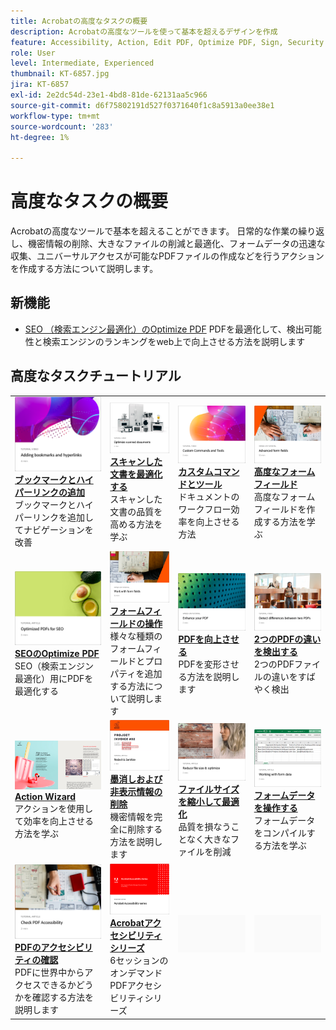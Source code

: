 ```yaml
---
title: Acrobatの高度なタスクの概要
description: Acrobatの高度なツールを使って基本を超えるデザインを作成
feature: Accessibility, Action, Edit PDF, Optimize PDF, Sign, Security
role: User
level: Intermediate, Experienced
thumbnail: KT-6857.jpg
jira: KT-6857
exl-id: 2e2dc54d-23e1-4bd8-81de-62131aa5c966
source-git-commit: d6f75802191d527f0371640f1c8a5913a0ee38e1
workflow-type: tm+mt
source-wordcount: '283'
ht-degree: 1%

---
```


# 高度なタスクの概要

Acrobatの高度なツールで基本を超えることができます。 日常的な作業の繰り返し、機密情報の削除、大きなファイルの削減と最適化、フォームデータの迅速な収集、ユニバーサルアクセスが可能なPDFファイルの作成などを行うアクションを作成する方法について説明します。

## 新機能

* [SEO （検索エンジン最適化）のOptimize PDF](optimizeseo.md)
PDFを最適化して、検出可能性と検索エンジンのランキングをweb上で向上させる方法を説明します

## 高度なタスクチュートリアル

<table style="table-layout:fixed">
<tr>
  <td>
    <a href="bookmarks.md">
      <img alt="ブックマークとハイパーリンクの追加" src="../assets/bookmarks.png" />
    </a>
    <div>
      <a href="bookmarks.md"><strong>ブックマークとハイパーリンクの追加</strong></a>
      </div>
      ブックマークとハイパーリンクを追加してナビゲーションを改善
  </td>
  <td>
    <a href="optimizescan.md">
      <img alt="スキャンした文書を最適化" src="../assets/optimize.png" />
    </a>
    <div>
      <a href="optimizescan.md"><strong>スキャンした文書を最適化する</strong></a>
      </div>
      スキャンした文書の品質を高める方法を学ぶ
  </td>
  <td>
    <a href="custom.md">
      <img alt="カスタムコマンドとツール" src="../assets/custom-commands.png" />
    </a>
    <div>
      <a href="custom.md"><strong>カスタムコマンドとツール</strong></a>
      </div>
      ドキュメントのワークフロー効率を向上させる方法
  </td>
  <td>
    <a href="advancedforms.md">
      <img alt="高度なフォームフィールド" src="../assets/advanced-forms.png" />
    </a>
    <div>
      <a href="advancedforms.md"><strong>高度なフォームフィールド</strong></a>
      </div>
      高度なフォームフィールドを作成する方法を学ぶ
  </td>
</tr>
<tr>
 <td>
    <a href="optimizeseo.md">
      <img alt="SEOのOptimize PDF" src="../assets/seo.png" />
    </a>
    <div>
      <a href="optimizeseo.md"><strong>SEOのOptimize PDF</strong></a>
      </div>
      SEO（検索エンジン最適化）用にPDFを最適化する
  </td>
  <td>
    <a href="workforms.md">
      <img alt="フォームフィールドの操作" src="../assets/work-forms.png" />
    </a>
    <div>
      <a href="workforms.md"><strong>フォームフィールドの操作</strong></a>
      </div>
      様々な種類のフォームフィールドとプロパティを追加する方法について説明します
  </td>
  <td>
    <a href="enhance.md">
      <img alt="PDFを向上させる" src="../assets/enhance.png" />
    </a>
    <div>
      <a href="enhance.md"><strong>PDFを向上させる</strong></a>
      </div>
      PDFを変形させる方法を説明します
  </td>
 <td>
    <a href="compare.md">
      <img alt="2つのPDFの違いを検出する" src="../assets/compare.png" />
    </a>
    <div>
      <a href="compare.md"><strong>2つのPDFの違いを検出する</strong></a>
      </div>
      2つのPDFファイルの違いをすばやく検出
  </td>
</tr>
<tr>
  <td>
    <a href="action.md">
      <img alt="Action Wizard" src="../assets/action.png" />
    </a>
    <div>
      <a href="action.md"><strong>Action Wizard</strong></a>
      </div>
      アクションを使用して効率を向上させる方法を学ぶ
  </td>
  <td>
    <a href="redact.md">
      <img alt="墨消しと非表示情報" src="../assets/redact.png" />
    </a>
    <div>
      <a href="redact.md"><strong>墨消しおよび非表示情報の削除</strong></a>
      </div>
      機密情報を完全に削除する方法を説明します
  </td>
 <td>
    <a href="reduce.md">
      <img alt="ファイルサイズを縮小して最適化" src="../assets/reduce.png" />
    </a>
    <div>
      <a href="reduce.md"><strong>ファイルサイズを縮小して最適化</strong></a>
      </div>
      品質を損なうことなく大きなファイルを削減
  </td>
  <td>
    <a href="formdata.md">
      <img alt="フォームデータの操作" src="../assets/form-data.png" />
    </a>
    <div>
      <a href="formdata.md"><strong>フォームデータを操作する</strong></a>
      </div>
      フォームデータをコンパイルする方法を学ぶ
  </td>
</tr>
<tr>
 <td>
    <a href="accessibility.md">
      <img alt="PDFのアクセシビリティの確認" src="../assets/accessibility.png" />
    </a>
    <div>
      <a href="accessibility.md"><strong>PDFのアクセシビリティの確認</strong></a>
      </div>
      PDFに世界中からアクセスできるかどうかを確認する方法を説明します
  </td>
 <td>
    <a href="accessibility-series.md">
      <img alt="Acrobatアクセシビリティシリーズ" src="../assets/accessibility-series.png" />
    </a>
    <div>
      <a href="accessibility-series.md"><strong>Acrobatアクセシビリティシリーズ</strong></a>
      </div>
      6セッションのオンデマンドPDFアクセシビリティシリーズ
  </td>
  <td>
   <img alt="スペーサー" src="../assets/Grayspacer.png" />
    <div>
    <br>
  </td> 
  <td>
   <img alt="スペーサー" src="../assets/Grayspacer.png" />
    <div>
    <br>
  </td>  
</tr>
</table>
